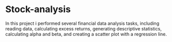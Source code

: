# Stock-analysis
In this project i performed several financial data analysis tasks, including reading data, calculating excess returns, generating descriptive statistics, calculating alpha and beta, and creating a scatter plot with a regression line.
